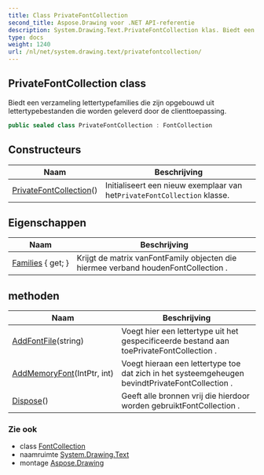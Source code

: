 ```yaml
---
title: Class PrivateFontCollection
second_title: Aspose.Drawing voor .NET API-referentie
description: System.Drawing.Text.PrivateFontCollection klas. Biedt een verzameling lettertypefamilies die zijn opgebouwd uit lettertypebestanden die worden geleverd door de clienttoepassing.
type: docs
weight: 1240
url: /nl/net/system.drawing.text/privatefontcollection/
---
```

## PrivateFontCollection class

Biedt een verzameling lettertypefamilies die zijn opgebouwd uit lettertypebestanden die worden geleverd door de clienttoepassing.

```csharp
public sealed class PrivateFontCollection : FontCollection
```

## Constructeurs

| Naam | Beschrijving |
| --- | --- |
| [PrivateFontCollection](privatefontcollection/)() | Initialiseert een nieuw exemplaar van het`PrivateFontCollection` klasse. |

## Eigenschappen

| Naam | Beschrijving |
| --- | --- |
| [Families](../../system.drawing.text/fontcollection/families/) { get; } | Krijgt de matrix vanFontFamily objecten die hiermee verband houdenFontCollection . |

## methoden

| Naam | Beschrijving |
| --- | --- |
| [AddFontFile](../../system.drawing.text/privatefontcollection/addfontfile/)(string) | Voegt hier een lettertype uit het gespecificeerde bestand aan toePrivateFontCollection . |
| [AddMemoryFont](../../system.drawing.text/privatefontcollection/addmemoryfont/)(IntPtr, int) | Voegt hieraan een lettertype toe dat zich in het systeemgeheugen bevindtPrivateFontCollection . |
| [Dispose](../../system.drawing.text/fontcollection/dispose/)() | Geeft alle bronnen vrij die hierdoor worden gebruiktFontCollection . |

### Zie ook

* class [FontCollection](../fontcollection/)
* naamruimte [System.Drawing.Text](../../system.drawing.text/)
* montage [Aspose.Drawing](../../)


